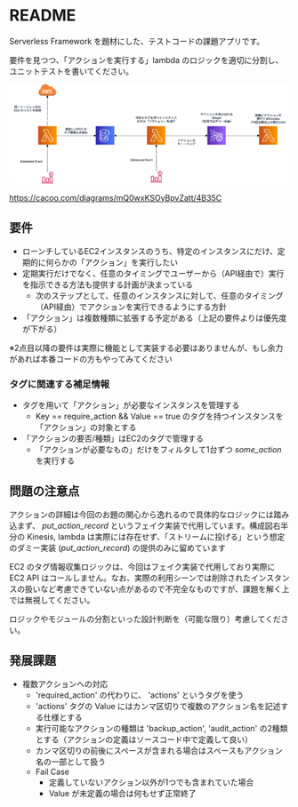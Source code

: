 # README

Serverless Framework を題材にした、テストコードの課題アプリです。

要件を見つつ、「アクションを実行する」lambda のロジックを適切に分割し、ユニットテストを書いてください。

![diagram](unittest-exercise-diagram.png)

https://cacoo.com/diagrams/mQ0wxKSOyBpvZatt/4B35C

## 要件

- ローンチしているEC2インスタンスのうち、特定のインスタンスにだけ、定期的に何らかの「アクション」を実行したい
- 定期実行だけでなく、任意のタイミングでユーザーから（API経由で）実行を指示できる方法も提供する計画が決まっている
  - 次のステップとして、任意のインスタンスに対して、任意のタイミング（API経由）でアクションを実行できるようにする方針
- 「アクション」は複数種類に拡張する予定がある（上記の要件よりは優先度が下がる）

※2点目以降の要件は実際に機能として実装する必要はありませんが、もし余力があれば本番コードの方もやってみてください

### タグに関連する補足情報

- タグを用いて「アクション」が必要なインスタンスを管理する
  - Key == require_action && Value == true のタグを持つインスタンスを「アクション」の対象とする
- 「アクションの要否/種類」はEC2のタグで管理する
  - 「アクションが必要なもの」だけをフィルタして1台ずつ _some\_action_ を実行する

## 問題の注意点

アクションの詳細は今回のお題の関心から逸れるので具体的なロジックには踏み込まず、 _put\_action\_record_ というフェイク実装で代用しています。構成図右半分の Kinesis, lambda は実際には存在せず、「ストリームに投げる」という想定のダミー実装 (_put\_action\_record_) の提供のみに留めています

EC2 のタグ情報収集ロジックは、今回はフェイク実装で代用しており実際に EC2 API はコールしません。なお、実際の利用シーンでは削除されたインスタンスの扱いなど考慮できていない点があるので不完全なものですが、課題を解く上では無視してください。

ロジックやモジュールの分割といった設計判断を（可能な限り）考慮してください。

## 発展課題

- 複数アクションへの対応
  - 'required_action' の代わりに、 'actions' というタグを使う
  - 'actions' タグの Value にはカンマ区切りで複数のアクション名を記述する仕様とする
  - 実行可能なアクションの種類は 'backup_action', 'audit_action' の2種類とする（アクションの定義はソースコード中で定義して良い）
  - カンマ区切りの前後にスペースが含まれる場合はスペースもアクション名の一部として扱う
  - Fail Case
    - 定義していないアクション以外が1つでも含まれていた場合
    - Value が未定義の場合は何もせず正常終了
